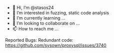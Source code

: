 - 👋 Hi, I’m @stasos24
- 👀 I’m interested in fuzzing, static code analysis
- 🌱 I’m currently learning ...
- 💞️ I’m looking to collaborate on ...
- 📫 How to reach me ...

Reported Bugs:
Redundant code:
https://github.com/sysown/proxysql/issues/3740
